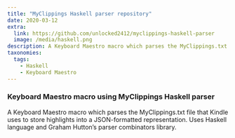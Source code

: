 ```yaml
---
title: "MyClippings Haskell parser repository"
date: 2020-03-12
extra:
  link: https://github.com/unlocked2412/myclippings-haskell-parser
  image: /media/haskell.png
description: A Keyboard Maestro macro which parses the MyClippings.txt file that Kindle uses to store highlights into a JSON-formatted representation. 
taxonomies:
  tags:
    - Haskell
    - Keyboard Maestro
---
```


### Keyboard Maestro macro using MyClippings Haskell parser

A Keyboard Maestro macro which parses the MyClippings.txt file that Kindle uses to store highlights into a JSON-formatted representation. Uses Haskell language and Graham Hutton’s parser combinators library.

[image-1]:	https://img.shields.io/crates/v/gpustat.svg
[image-2]:	https://img.shields.io/github/license/alongwy/gpustat.svg?maxAge=86400